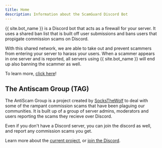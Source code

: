 ```yaml
---
title: Home
description: Information about the ScamGuard Discord Bot
---
```


{{ site.bot_name }} is a Discord bot that acts as a firewall for your server. It uses a shared ban list that is built off user submissions and bans users that propigate commission scams on Discord.

With this shared network, we are able to take out and prevent scammers from entering your server to harass your users. When a scammer appears in one server and is reported, all servers using {{ site.bot_name }} will end up also banning the scammer as well.

To learn more, [click here](/about)!

## The Antiscam Group (TAG)

The AntiScam Group is a project created by [SocksTheWolf](https://wolf.stream) to deal with some of the rampant commission scams that have been plaguing our communities. It is built up of a group of server admins, moderators and users reporting the scams they recieve over Discord.

Even if you don't have a Discord server, you can join the discord as well, and report any commission scams you get.

Learn more about the [current project](/bot), or [join the Discord](/discord).
